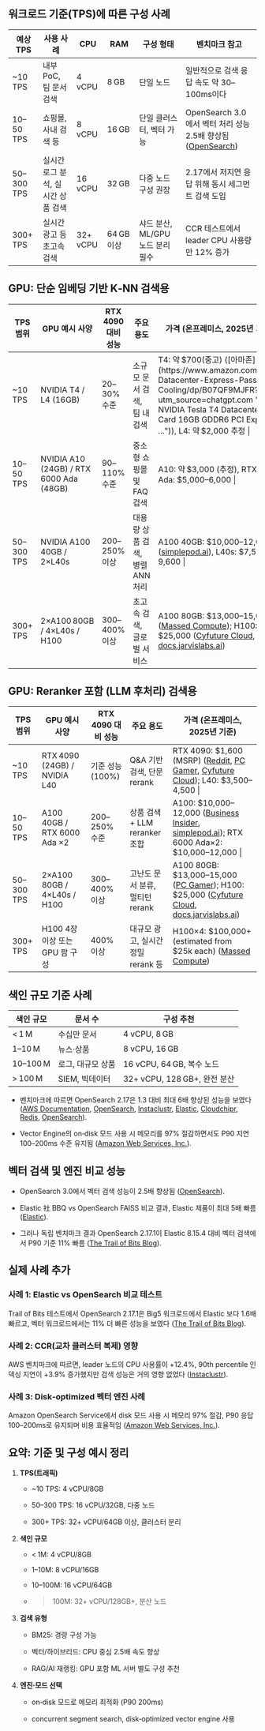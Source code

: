 ## 워크로드 기준(TPS)에 따른 구성 사례

|예상 TPS|사용 사례|CPU|RAM|구성 형태|벤치마크 참고|
|---|---|---|---|---|---|
|~10 TPS|내부 PoC, 팀 문서 검색|4 vCPU|8 GB|단일 노드|일반적으로 검색 응답 속도 약 30–100ms이다|
|10–50 TPS|쇼핑몰, 사내 검색 등|8 vCPU|16 GB|단일 클러스터, 벡터 가능|OpenSearch 3.0에서 벡터 처리 성능 2.5배 향상됨 ([OpenSearch](https://opensearch.org/blog/opensearch-project-update-performance-progress-in-opensearch-3-0/?utm_source=chatgpt.com "OpenSearch Project update: Performance progress in OpenSearch 3.0"))|
|50–300 TPS|실시간 로그 분석, 실시간 상품 검색|16 vCPU|32 GB|다중 노드 구성 권장|2.17에서 저지연 응답 위해 동시 세그먼트 검색 도입|
|300+ TPS|실시간 광고 등 초고속 검색|32+ vCPU|64 GB 이상|샤드 분산, ML/GPU 노드 분리 필수|CCR 테스트에서 leader CPU 사용량만 12% 증가|

## GPU: 단순 임베딩 기반 K‑NN 검색용

| TPS 범위     | GPU 예시 사양                               | RTX 4090 대비 성능 | 주요 용도                | 가격 (온프레미스, 2025년 기준)                                                                                                                                                                                                                                                                                                                                                                                                                                                                                                                                                                                                                       |
| ---------- | --------------------------------------- | -------------- | -------------------- | ------------------------------------------------------------------------------------------------------------------------------------------------------------------------------------------------------------------------------------------------------------------------------------------------------------------------------------------------------------------------------------------------------------------------------------------------------------------------------------------------------------------------------------------------------------------------------------------------------------------------------------------ |
| ~10 TPS    | NVIDIA T4 / L4 (16GB)                   | 20–30% 수준      | 소규모 문서 검색, 팀 내 검색    | T4: 약 $700(중고) ([아마존](https://www.amazon.com/PNY-Datacenter-Express-Passive-Cooling/dp/B07QF9MJFR?utm_source=chatgpt.com "PNY NVIDIA Tesla T4 Datacenter Card 16GB GDDR6 PCI Express ...")), L4: 약 $2,000 추정 \|                                                                                                                                                                                                                                                                                                                                                                                                                            |
| 10–50 TPS  | NVIDIA A10 (24GB) / RTX 6000 Ada (48GB) | 90–110% 수준     | 중소형 쇼핑몰 및 FAQ 검색     | A10: 약 $3,000 (추정), RTX 6000 Ada: $5,000–6,000 \|                                                                                                                                                                                                                                                                                                                                                                                                                                                                                                                                                                                          |
| 50–300 TPS | NVIDIA A100 40GB / 2×L40s               | 200–250% 이상    | 대용량 상품 검색, 병렬 ANN 처리 | A100 40GB: $10,000–12,000 ([simplepod.ai](https://simplepod.ai/blog/nvidia-a100-price/?utm_source=chatgpt.com "Understand the Nvidia A100 Price - SimplePod.AI Blog")), L40s: $7,500–9,600 \|                                                                                                                                                                                                                                                                                                                                                                                                                                              |
| 300+ TPS   | 2×A100 80GB / 4×L40s / H100             | 300–400% 이상    | 초고속 검색, 글로벌 서비스      | A100 80GB: $13,000–15,000 ([Massed Compute](https://massedcompute.com/faq-answers/?question=What+are+the+estimated+costs+for+a+single+NVIDIA+A100+SXM4+GPU+in+an+on-premises+deployment%3F&utm_source=chatgpt.com "What are the estimated costs for a single NVIDIA A100 SXM4 GPU ...")); H100: $25,000 ([Cyfuture Cloud](https://cyfuture.cloud/kb/gpu/how-much-does-the-nvidia-h100-gpu-cost-in-2025?utm_source=chatgpt.com "How Much Does the NVIDIA H100 GPU Cost in 2025?"), [docs.jarvislabs.ai](https://docs.jarvislabs.ai/blog/h100-price?utm_source=chatgpt.com "NVIDIA H100 Price Guide 2025: Detailed Costs, Comparisons ...")) |


## GPU: Reranker 포함 (LLM 후처리) 검색용

|TPS 범위|GPU 예시 사양|RTX 4090 대비 성능|주요 용도|가격 (온프레미스, 2025년 기준)|
|---|---|---|---|---|
|~10 TPS|RTX 4090 (24GB) / NVIDIA L40|기준 성능 (100%)|Q&A 기반 검색, 단문 rerank|RTX 4090: $1,600 (MSRP) ([Reddit](https://www.reddit.com/r/buildapc/comments/1jg0paf/when_did_1k_gpu_becomes_pocket_change/?utm_source=chatgpt.com "When did $1k+ GPU becomes pocket change? : r/buildapc - Reddit"), [PC Gamer](https://www.pcgamer.com/best-graphics-card-deals-today/?utm_source=chatgpt.com "Best graphics card deals for every budget"), [Cyfuture Cloud](https://cyfuture.cloud/kb/gpu/how-much-does-the-nvidia-h100-gpu-cost-in-2025?utm_source=chatgpt.com "How Much Does the NVIDIA H100 GPU Cost in 2025?")); L40: $3,500–4,500 \||
|10–50 TPS|A100 40GB / RTX 6000 Ada ×2|200–250% 수준|상품 검색 + LLM reranker 조합|A100: $10,000–12,000 ([Business Insider](https://www.businessinsider.com/elon-musk-xai-data-center-colossus-power-memphis-2025-4?utm_source=chatgpt.com "Elon Musk's xAI is spending at least $400 million building its supercomputer in Memphis. It's short on electricity."), [simplepod.ai](https://simplepod.ai/blog/nvidia-a100-price/?utm_source=chatgpt.com "Understand the Nvidia A100 Price - SimplePod.AI Blog")); RTX 6000 Ada×2: $10,000–12,000 \||
|50–300 TPS|2×A100 80GB / 4×L40s / H100|300–400% 이상|고난도 문서 분류, 멀티턴 rerank|A100 80GB: $13,000–15,000 ([PC Gamer](https://www.pcgamer.com/hardware/for-the-first-time-this-generation-u-s-retailers-are-listing-nvidia-rtx-50-series-graphics-cards-below-msrp/?utm_source=chatgpt.com "For the first time this generation US retailers are listing Nvidia RTX 50 series graphics cards below MSRP")); H100: $25,000 ([Cyfuture Cloud](https://cyfuture.cloud/kb/gpu/how-much-does-the-nvidia-h100-gpu-cost-in-2025?utm_source=chatgpt.com "How Much Does the NVIDIA H100 GPU Cost in 2025?"), [docs.jarvislabs.ai](https://docs.jarvislabs.ai/blog/h100-price?utm_source=chatgpt.com "NVIDIA H100 Price Guide 2025: Detailed Costs, Comparisons ..."))|
|300+ TPS|H100 4장 이상 또는 GPU 팜 구성|400% 이상|대규모 광고, 실시간 정밀 rerank 등|H100×4: $100,000+ (estimated from $25k each) ([Massed Compute](https://massedcompute.com/faq-answers/?question=What+are+the+estimated+costs+for+a+single+NVIDIA+A100+SXM4+GPU+in+an+on-premises+deployment%3F&utm_source=chatgpt.com "What are the estimated costs for a single NVIDIA A100 SXM4 GPU ..."))|

## 색인 규모 기준 사례

|색인 규모|문서 수|구성 추천|
|---|---|---|
|< 1 M|수십만 문서|4 vCPU, 8 GB|
|1–10 M|뉴스·상품|8 vCPU, 16 GB|
|10–100 M|로그, 대규모 상품|16 vCPU, 64 GB, 복수 노드|
|> 100 M|SIEM, 빅데이터|32+ vCPU, 128 GB+, 완전 분산|

- 벤치마크에 따르면 OpenSearch 2.17은 1.3 대비 최대 6배 향상된 성능을 보였다 ([AWS Documentation](https://docs.aws.amazon.com/opensearch-service/latest/developerguide/bp-instances.html?utm_source=chatgpt.com "Choosing instance types and testing - Amazon OpenSearch Service"), [OpenSearch](https://opensearch.org/blog/opensearch-project-update-performance-progress-in-opensearch-3-0/?utm_source=chatgpt.com "OpenSearch Project update: Performance progress in OpenSearch 3.0"), [Instaclustr](https://www.instaclustr.com/blog/opensearch-performance-benchmarking/?utm_source=chatgpt.com "OpenSearch® performance benchmarking for CCR - Instaclustr"), [Elastic](https://www.elastic.co/search-labs/blog/elasticsearch-opensearch-vector-search-performance-comparison?utm_source=chatgpt.com "Elasticsearch vs. OpenSearch: Vector Search Performance ..."), [Cloudchipr](https://cloudchipr.com/blog/aws-opensearch?utm_source=chatgpt.com "AWS OpenSearch Deep Dive: Architecture, Pricing, and Best Practices"), [Redis](https://redis.io/blog/benchmarking-results-for-vector-databases/?utm_source=chatgpt.com "Benchmarking results for vector databases | Redis"), [OpenSearch](https://opensearch.org/blog/opensearch-performance-2-17/?utm_source=chatgpt.com "A look at performance progress through version 2.17 - OpenSearch")).
    
- Vector Engine의 on‑disk 모드 사용 시 메모리를 97% 절감하면서도 P90 지연 100–200ms 수준 유지됨 ([Amazon Web Services, Inc.](https://aws.amazon.com/blogs/big-data/opensearch-vector-engine-is-now-disk-optimized-for-low-cost-accurate-vector-search/?utm_source=chatgpt.com "OpenSearch Vector Engine is now disk-optimized for low cost ... - AWS")).
    


## 벡터 검색 및 엔진 비교 성능

- OpenSearch 3.0에서 벡터 검색 성능이 2.5배 향상됨 ([OpenSearch](https://opensearch.org/blog/opensearch-project-update-performance-progress-in-opensearch-3-0/?utm_source=chatgpt.com "OpenSearch Project update: Performance progress in OpenSearch 3.0")).
    
- Elastic 社 BBQ vs OpenSearch FAISS 비교 결과, Elastic 제품이 최대 5배 빠름 ([Elastic](https://www.elastic.co/search-labs/blog/elasticsearch-bbq-vs-opensearch-faiss?utm_source=chatgpt.com "Elasticsearch BBQ vs. OpenSearch FAISS: Vector search ...")).
    
- 그러나 독립 벤치마크 결과 OpenSearch 2.17.1이 Elastic 8.15.4 대비 벡터 검색에서 P90 기준 11% 빠름 ([The Trail of Bits Blog](https://blog.trailofbits.com/2025/03/06/benchmarking-opensearch-and-elasticsearch/?utm_source=chatgpt.com "Benchmarking OpenSearch and Elasticsearch - The Trail of Bits Blog")).

## 실제 사례 추가

### 사례 1: Elastic vs OpenSearch 비교 테스트

Trail of Bits 테스트에서 OpenSearch 2.17.1은 Big5 워크로드에서 Elastic 보다 1.6배 빠르고, 벡터 워크로드에서는 11% 더 빠른 성능을 보였다 ([The Trail of Bits Blog](https://blog.trailofbits.com/2025/03/06/benchmarking-opensearch-and-elasticsearch/?utm_source=chatgpt.com "Benchmarking OpenSearch and Elasticsearch - The Trail of Bits Blog")).

### 사례 2: CCR(교차 클러스터 복제) 영향

AWS 벤치마크에 따르면, leader 노드의 CPU 사용률이 +12.4%, 90th percentile 인덱싱 지연이 +3.9% 증가했지만 검색 성능은 거의 영향 없었다 ([Instaclustr](https://www.instaclustr.com/blog/opensearch-performance-benchmarking/?utm_source=chatgpt.com "OpenSearch® performance benchmarking for CCR - Instaclustr")).

### 사례 3: Disk‑optimized 벡터 엔진 사례

Amazon OpenSearch Service에서 disk 모드 사용 시 메모리 97% 절감, P90 응답 100–200ms로 유지되며 비용 효율적임 ([Amazon Web Services, Inc.](https://aws.amazon.com/blogs/big-data/opensearch-vector-engine-is-now-disk-optimized-for-low-cost-accurate-vector-search/?utm_source=chatgpt.com "OpenSearch Vector Engine is now disk-optimized for low cost ... - AWS")).


## 요약: 기준 및 구성 예시 정리

1. **TPS(트래픽)**
    
    - ~10 TPS: 4 vCPU/8GB
        
    - 50–300 TPS: 16 vCPU/32GB, 다중 노드
        
    - 300+ TPS: 32+ vCPU/64GB 이상, 클러스터 분리
        
2. **색인 규모**
    
    - < 1M: 4 vCPU/8GB
        
    - 1–10M: 8 vCPU/16GB
        
    - 10–100M: 16 vCPU/64GB
        
    - >  100M: 32+ vCPU/128GB+, 분산 노드
        
3. **검색 유형**
    
    - BM25: 경량 구성 가능
        
    - 벡터/하이브리드: CPU 중심 2.5배 속도 향상
        
    - RAG/AI 재랭킹: GPU 포함 ML 서버 별도 구성 추천
        
4. **엔진·모드 선택**
    
    - on‑disk 모드로 메모리 최적화 (P90 200ms)
        
    - concurrent segment search, disk‑optimized vector engine 사용